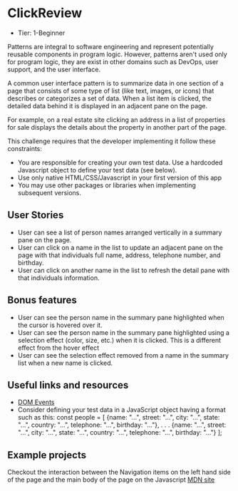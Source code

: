 # ClickReview

- Tier: 1-Beginner

Patterns are integral to software engineering and represent potentially reusable components in program logic. However, patterns aren't used only for program logic, they are exist in other domains such as DevOps, user support, and the user interface.

A common user interface pattern is to summarize data in one section of a page that consists of some type of list (like text, images, or icons) that describes or categorizes a set of data. When a list item is clicked, the detailed data behind it is displayed in an adjacent pane on the page.

For example, on a real estate site clicking an address in a list of properties for sale displays the details about the property in another part of the page.

This challenge requires that the developer implementing it follow these constraints:

- You are responsible for creating your own test data. Use a hardcoded Javascript object to define your test data (see below).
- Use only native HTML/CSS/Javascript in your first version of this app
- You may use other packages or libraries when implementing subsequent versions.

## User Stories
 - User can see a list of person names arranged vertically in a summary pane on the page.
 - User can click on a name in the list to update an adjacent pane on the page with that individuals full name, address, telephone number, and birthday.
 - User can click on another name in the list to refresh the detail pane with that individuals information.

## Bonus features
 - User can see the person name in the summary pane highlighted when the cursor is hovered over it.
 - User can see the person name in the summary pane highlighted using a selection effect (color, size, etc.) when it is clicked. This is a different effect from the hover effect
 - User can see the selection effect removed from a name in the summary list when a new name is clicked.

## Useful links and resources
- [DOM Events](https://developer.mozilla.org/en-US/docs/Web/API/Event)
- Consider defining your test data in a JavaScript object having a format such as this:
const people = [
  {name: "...", street: "...", city: "...", state: "...", country: "...", telephone: "...", birthday: "..."},
  .
  .
  .
  {name: "...", street: "...", city: "...", state: "...", country: "...", telephone: "...", birthday: "..."}
];

## Example projects
Checkout the interaction between the Navigation items on the left hand side of the page and the main body of the page on the Javascript [MDN site](https://developer.mozilla.org/en-US/docs/Web/JavaScript)